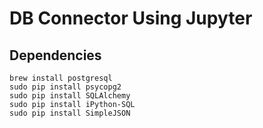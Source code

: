 # DB Connector Using Jupyter


## Dependencies


	brew install postgresql
    sudo pip install psycopg2
    sudo pip install SQLAlchemy
    sudo pip install iPython-SQL
    sudo pip install SimpleJSON

